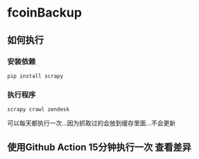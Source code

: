 # fcoinBackup
 
## 如何执行

### 安装依赖

`pip install scrapy`

### 执行程序

`scrapy crawl zendesk`

可以每天都执行一次...因为抓取过的会放到缓存里面...不会更新

## 使用Github Action 15分钟执行一次 查看差异